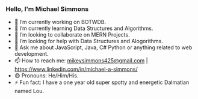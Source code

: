 ### Hello, I'm Michael Simmons



- 🔭 I’m currently working on BOTWDB.
- 🌱 I’m currently learning Data Structures and Algorithms.
- 👯 I’m looking to collaborate on MERN Projects.
- 🤔 I’m looking for help with Data Structures and Alogorithms. 
- 💬 Ask me about JavaScript, Java, C# Python or anything related to web development.
- 📫 How to reach me: mikeysimmons425@gmail.com | https://www.linkedin.com/in/michael-a-simmons/
- 😄 Pronouns: He/Him/His.
- ⚡ Fun fact: I have a one year old super spotty and energetic Dalmatian named Lou.

       

